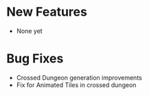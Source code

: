 # New Features

* None yet

# Bug Fixes

* Crossed Dungeon generation improvements
* Fix for Animated Tiles in crossed dungeon
